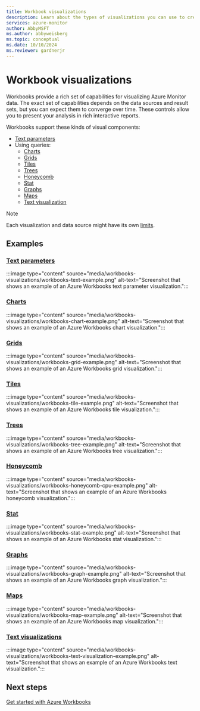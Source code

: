 ```yaml
---
title: Workbook visualizations
description: Learn about the types of visualizations you can use to create rich visual reports with Azure Workbooks.
services: azure-monitor
author: AbbyMSFT
ms.author: abbyweisberg
ms.topic: conceptual
ms.date: 10/10/2024
ms.reviewer: gardnerjr
---
```



# Workbook visualizations

Workbooks provide a rich set of capabilities for visualizing Azure Monitor data. The exact set of capabilities depends on the data sources and result sets, but you can expect them to converge over time. These controls allow you to present your analysis in rich interactive reports.

Workbooks support these kinds of visual components:

* [Text parameters](#text-parameters)
* Using queries:
    * [Charts](#charts)
    * [Grids](#grids)
    * [Tiles](#tiles)
    * [Trees](#trees)
    * [Honeycomb](#honeycomb)
    * [Stat](#stat)
    * [Graphs](#graphs)
    * [Maps](#maps)
    * [Text visualization](#text-visualizations)

> [!NOTE]
> Each visualization and data source might have its own [limits](workbooks-limits.md).

## Examples

### [Text parameters](workbooks-text.md)

:::image type="content" source="media/workbooks-visualizations/workbooks-text-example.png" alt-text="Screenshot that shows an example of an Azure Workbooks text parameter visualization.":::

### [Charts](workbooks-chart-visualizations.md)

:::image type="content" source="media/workbooks-visualizations/workbooks-chart-example.png" alt-text="Screenshot that shows an example of an Azure Workbooks chart visualization.":::

### [Grids](workbooks-grid-visualizations.md)

:::image type="content" source="media/workbooks-visualizations/workbooks-grid-example.png" alt-text="Screenshot that shows an example of an Azure Workbooks grid visualization.":::

### [Tiles](workbooks-tile-visualizations.md)

:::image type="content" source="media/workbooks-visualizations/workbooks-tile-example.png" alt-text="Screenshot that shows an example of an Azure Workbooks tile visualization.":::

### [Trees](workbooks-tree-visualizations.md)

:::image type="content" source="media/workbooks-visualizations/workbooks-tree-example.png" alt-text="Screenshot that shows an example of an Azure Workbooks tree visualization.":::

### [Honeycomb](workbooks-honey-comb.md)

:::image type="content" source="media/workbooks-visualizations/workbooks-honeycomb-cpu-example.png" alt-text="Screenshot that shows an example of an Azure Workbooks honeycomb visualization.":::

### [Stat](workbooks-stat-visualizations.md)

:::image type="content" source="media/workbooks-visualizations/workbooks-stat-example.png" alt-text="Screenshot that shows an example of an Azure Workbooks stat visualization.":::

### [Graphs](workbooks-graph-visualizations.md)

:::image type="content" source="media/workbooks-visualizations/workbooks-graph-example.png" alt-text="Screenshot that shows an example of an Azure Workbooks graph visualization.":::

### [Maps](workbooks-map-visualizations.md)

:::image type="content" source="media/workbooks-visualizations/workbooks-map-example.png" alt-text="Screenshot that shows an example of an Azure Workbooks map visualization.":::

### [Text visualizations](workbooks-text-visualizations.md)

:::image type="content" source="media/workbooks-visualizations/workbooks-text-visualization-example.png" alt-text="Screenshot that shows an example of an Azure Workbooks text visualization.":::

## Next steps

[Get started with Azure Workbooks](workbooks-overview.md)
